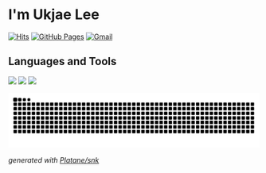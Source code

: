 # I'm Ukjae Lee


[![Hits](https://hits.seeyoufarm.com/api/count/incr/badge.svg?url=https%3A%2F%2Fgithub.com%2FGryffindor0ne&count_bg=%23DED982&title_bg=%23CC6B2D&icon=&icon_color=%23E7E7E7&title=hits&edge_flat=false)](https://hits.seeyoufarm.com)
[![GitHub Pages](https://img.shields.io/badge/-GitHub%20Pages-795548?logo=Github)](https://gryffindor0ne.github.io/)
[![Gmail](https://img.shields.io/badge/Gmail-d14836?style=flat&logo=Gmail&logoColor=white)](mailto:ukjae29@gmail.com)


## Languages and Tools ##

<p align="left">
  <img src="https://i.giphy.com/media/eNAsjO55tPbgaor7ma/200w.webp" width="50">
  <img src="https://media3.giphy.com/media/ln7z2eWriiQAllfVcn/200w.webp" width="50">
  <img src="https://i.giphy.com/media/IdyAQJVN2kVPNUrojM/200.webp" width="50">
</p>

<picture>
  <source media="(prefers-color-scheme: dark)" srcset="https://raw.githubusercontent.com/Gryffindor0ne/Gryffindor0ne/output/github-contribution-grid-snake-dark.svg">
  <source media="(prefers-color-scheme: light)" srcset="https://raw.githubusercontent.com/Gryffindor0ne/Gryffindor0ne/output/github-contribution-grid-snake.svg">
  <img alt="github contribution grid snake animation" src="https://raw.githubusercontent.com/Gryffindor0ne/Gryffindor0ne/output/github-contribution-grid-snake.svg">
</picture>

_generated with [Platane/snk](https://github.com/Platane/snk)_





